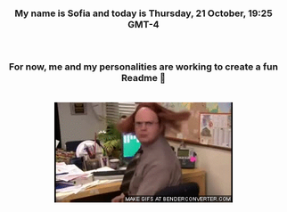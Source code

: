 


<div align="center">
<h3 >My name is Sofia and today is Thursday, 21 October, 19:25 GMT-4</h3><br>
<h3 >For now, me and my personalities are working to create a fun Readme 👋
</h3><br>
<img src='img/dwight.gif' alt='working...'/>
</div>

